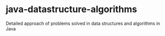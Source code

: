 # java-datastructure-algorithms
Detailed approach of problems solved in data structures and algorithms in Java
